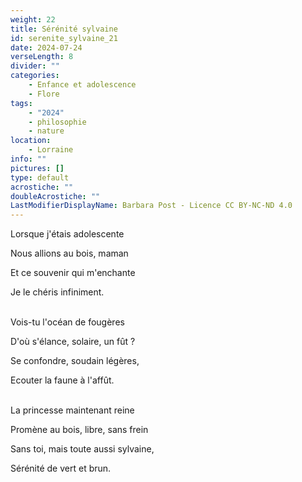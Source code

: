 ```yaml
---
weight: 22
title: Sérénité sylvaine
id: serenite_sylvaine_21
date: 2024-07-24
verseLength: 8
divider: ""
categories:
    - Enfance et adolescence
    - Flore
tags:
    - "2024"
    - philosophie
    - nature
location:
    - Lorraine
info: ""
pictures: []
type: default
acrostiche: ""
doubleAcrostiche: ""
LastModifierDisplayName: Barbara Post - Licence CC BY-NC-ND 4.0
---
```

Lorsque j'étais adolescente

Nous allions au bois, maman

Et ce souvenir qui m'enchante

Je le chéris infiniment.

 \
Vois-tu l'océan de fougères

D'où s'élance, solaire, un fût ?

Se confondre, soudain légères,

Ecouter la faune à l'affût.

 \
La princesse maintenant reine

Promène au bois, libre, sans frein

Sans toi, mais toute aussi sylvaine,

Sérénité de vert et brun.
